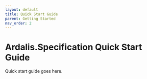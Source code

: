 ```yaml
---
layout: default
title: Quick Start Guide
parent: Getting Started
nav_order: 2
---
```


# Ardalis.Specification Quick Start Guide

Quick start guide goes here.
